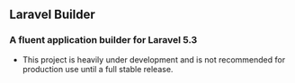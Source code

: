 ## Laravel Builder

### A fluent application builder for Laravel 5.3

- This project is heavily under development and is not recommended for production use until a full stable release. 

